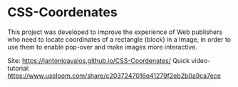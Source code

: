 # CSS-Coordenates
This project was developed to improve the experience of Web publishers who need to locate coordinates of a rectangle (block) in a Image, in order to use them to enable pop-over and make images more interactive.

Site: https://jantonioavalos.github.io/CSS-Coordenates/
Quick video-tutorial: https://www.useloom.com/share/c2037247016e41279f2eb2b0a9ca7ece

